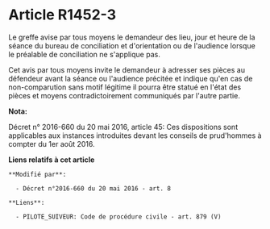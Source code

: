 # Article R1452-3

Le greffe avise par tous moyens le demandeur des lieu, jour et heure de la séance du bureau de conciliation et d'orientation
ou de l'audience lorsque le préalable de conciliation ne s'applique pas. 

Cet avis par tous moyens invite le demandeur à adresser ses pièces au défendeur avant la séance ou l'audience précitée et
indique qu'en cas de non-comparution sans motif légitime il pourra être statué en l'état des pièces et moyens
contradictoirement communiqués par l'autre partie.

**Nota:**

Décret n° 2016-660 du 20 mai 2016, article 45: Ces dispositions sont applicables aux instances introduites devant les
conseils de prud'hommes à compter du 1er août 2016.

**Liens relatifs à cet article**

	**Modifié par**:

	  - Décret n°2016-660 du 20 mai 2016 - art. 8

	**Liens**:

	  - PILOTE_SUIVEUR: Code de procédure civile - art. 879 (V)
